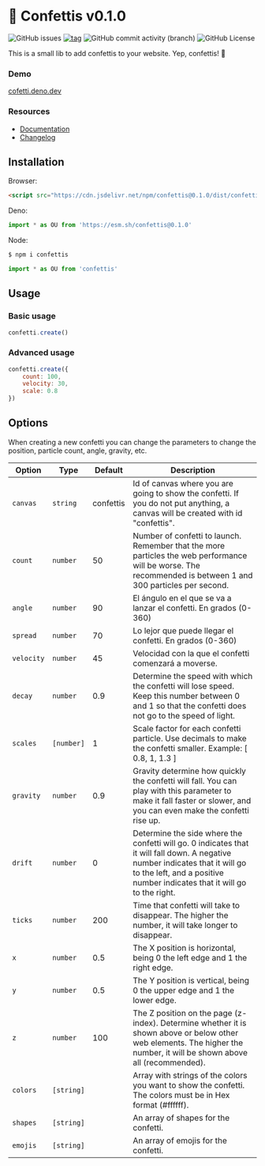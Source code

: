 # 🎉 Confettis v0.1.0

![GitHub issues](https://img.shields.io/github/issues/ovniroto/confettis)
[![tag](https://img.shields.io/github/tag/ovniroto/confetti.svg)](https://github.com/ovniroto/confettis/tags)
![GitHub commit activity (branch)](https://img.shields.io/github/commit-activity/t/ovniroto/confettis)
![GitHub License](https://img.shields.io/github/license/ovniroto/confettis)

This is a small lib to add confettis to your website. Yep, confettis! 🎉

### Demo
[cofetti.deno.dev](https://cofetti.deno.dev)

### Resources
- [Documentation](https://github.com/ovniroto/confettis/wiki/Examples)
- [Changelog](https://github.com/ovniroto/confettis/blob/main/CHANGELOG.md)

## Installation

Browser:
```html
<script src="https://cdn.jsdelivr.net/npm/confettis@0.1.0/dist/confettis.min.js"></script>
```

Deno:
```js
import * as OU from 'https://esm.sh/confettis@0.1.0'
```

Node:
```sh
$ npm i confettis
```
```js
import * as OU from 'confettis'
```

## Usage

### Basic usage
```js
confetti.create()
```

### Advanced usage
```js
confetti.create({
    count: 100,
    velocity: 30,
    scale: 0.8
})
```

## Options

When creating a new confetti you can change the parameters to change the position, particle count, angle, gravity, etc.

| Option | Type | Default | Description |
| --- | --- | --- | --- |
| `canvas` | `string` | confettis | Id of canvas where you are going to show the confetti. If you do not put anything, a canvas will be created with id "confettis". |
| `count` | `number` | 50 | Number of confetti to launch. Remember that the more particles the web performance will be worse. The recommended is between 1 and 300 particles per second. |
| `angle` | `number` | 90 | El ángulo en el que se va a lanzar el confetti. En grados (0-360) |
| `spread` | `number` | 70 | Lo lejor que puede llegar el confetti. En grados (0-360) |
| `velocity` | `number` | 45 | Velocidad con la que el confetti comenzará a moverse. |
| `decay` | `number` | 0.9 | Determine the speed with which the confetti will lose speed. Keep this number between 0 and 1 so that the confetti does not go to the speed of light. |
| `scales` | `[number]` | 1 | Scale factor for each confetti particle. Use decimals to make the confetti smaller. Example: [ 0.8, 1, 1.3 ] |
| `gravity` | `number` | 0.9 | Gravity determine how quickly the confetti will fall. You can play with this parameter to make it fall faster or slower, and you can even make the confetti rise up. |
| `drift` | `number` | 0 | Determine the side where the confetti will go. 0 indicates that it will fall down. A negative number indicates that it will go to the left, and a positive number indicates that it will go to the right. |
| `ticks` | `number` | 200 | Time that confetti will take to disappear. The higher the number, it will take longer to disappear. |
| `x` | `number` | 0.5 | The X position is horizontal, being 0 the left edge and 1 the right edge. |
| `y` | `number` | 0.5 | The Y position is vertical, being 0 the upper edge and 1 the lower edge. |
| `z` | `number` | 100  | The Z position on the page (z-index). Determine whether it is shown above or below other web elements. The higher the number, it will be shown above all (recommended). |
| `colors` | `[string]` |  | Array with strings of the colors you want to show the confetti. The colors must be in Hex format (#ffffff). |
| `shapes` | `[string]` |  | An array of shapes for the confetti. |
| `emojis` | `[string]` |  | An array of emojis for the confetti. |